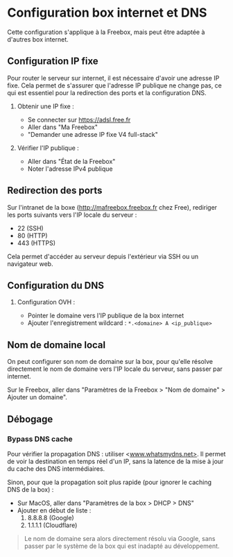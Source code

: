 # Configuration box internet et DNS

Cette configuration s'applique à la Freebox, mais peut être adaptée à d'autres box internet.

## Configuration IP fixe

Pour router le serveur sur internet, il est nécessaire d'avoir une adresse IP fixe. Cela permet de s'assurer que l'adresse IP publique ne change pas, ce qui est essentiel pour la redirection des ports et la configuration DNS.

1. Obtenir une IP fixe :

   - Se connecter sur <https://adsl.free.fr>
   - Aller dans "Ma Freebox"
   - "Demander une adresse IP fixe V4 full-stack"

2. Vérifier l'IP publique :
   - Aller dans "État de la Freebox"
   - Noter l'adresse IPv4 publique

## Redirection des ports

Sur l'intranet de la boxe (<http://mafreebox.freebox.fr> chez Free), rediriger les ports suivants vers l'IP locale du serveur :

- 22 (SSH)
- 80 (HTTP)
- 443 (HTTPS)

Cela permet d'accéder au serveur depuis l'extérieur via SSH ou un navigateur web.

## Configuration du DNS

1. Configuration OVH :

   - Pointer le domaine vers l'IP publique de la box internet
   - Ajouter l'enregistrement wildcard : `*.<domaine> A <ip_publique>`

## Nom de domaine local

On peut configurer son nom de domaine sur la box, pour qu'elle résolve directement le nom de domaine vers l'IP locale du serveur, sans passer par internet.

Sur le Freebox, aller dans "Paramètres de la Freebox > "Nom de domaine" > Ajouter un domaine".

## Débogage

### Bypass DNS cache

Pour vérifier la propagation DNS : utiliser <www.whatsmydns.net>. Il permet de voir la destination en temps réel d'un IP, sans la latence de la mise à jour du cache des DNS intermédiaires.

Sinon, pour que la propagation soit plus rapide (pour ignorer le caching DNS de la box) :

- Sur MacOS, aller dans "Paramètres de la box > DHCP > DNS"
- Ajouter en début de liste :
  1. 8.8.8.8 (Google)
  2. 1.1.1.1 (Cloudflare)

> Le nom de domaine sera alors directement résolu via Google, sans passer par le système de la box qui est inadapté au développement.
